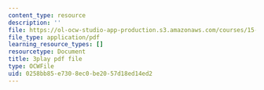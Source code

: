 ```yaml
---
content_type: resource
description: ''
file: https://ol-ocw-studio-app-production.s3.amazonaws.com/courses/15-390-new-enterprises-spring-2013/0258bb85e7308ec0be2057d18ed14ed2_Ma3ANiGPVNU.pdf
file_type: application/pdf
learning_resource_types: []
resourcetype: Document
title: 3play pdf file
type: OCWFile
uid: 0258bb85-e730-8ec0-be20-57d18ed14ed2
---
```

